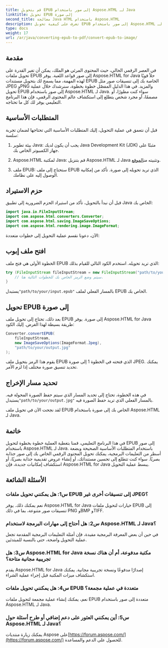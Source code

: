 ```yaml
---
title: قم بتحويل EPUB إلى صور باستخدام Aspose.HTML لـ Java
linktitle: تحويل EPUB إلى صورة
second_title: معالجة Java HTML باستخدام Aspose.HTML
description: تعرف على كيفية تحويل EPUB إلى صور باستخدام Aspose.HTML لـ Java. تحويل المحتوى الرقمي الخاص بك دون عناء. يتضمن دليل خطوة بخطوة.
type: docs
weight: 17
url: /ar/java/converting-epub-to-pdf/convert-epub-to-image/
---
```


## مقدمة

في العصر الرقمي الحالي، حيث المحتوى المرئي هو الملك، يمكن أن تغير القدرة على تحويل ملفات EPUB إلى صور قواعد اللعبة. يوفر Aspose.HTML for Java حلاً قويًا لهذه المهمة، مما يسمح لك بتحويل مستندات EPUB الخاصة بك إلى تنسيقات صور مثل JPEG وPNG والمزيد. في هذا الدليل المفصّل خطوة بخطوة، سنرشدك خلال عملية تحويل EPUB إلى صور باستخدام Aspose.HTML لـ Java. سواء كنت مطورًا، أو مصممًا، أو مجرد شخص يتطلع إلى استكشاف عالم المحتوى الرقمي، فإن هذا البرنامج التعليمي يوفر لك كل ما تحتاجه.

## المتطلبات الأساسية

قبل أن نتعمق في عملية التحويل، إليك المتطلبات الأساسية التي تحتاجها لضمان تجربة سلسة:

1. بيئة تطوير Java: يجب أن يكون لديك Java Development Kit (JDK) مثبتًا على جهاز الكمبيوتر الخاص بك.

2.  Aspose.HTML لمكتبة Java: قم بتنزيل Aspose.HTML لـ Java وتثبيته من[الموقع](https://releases.aspose.com/html/java/).

3. ملف EPUB: ستحتاج إلى ملف EPUB الذي تريد تحويله إلى صورة. تأكد من إمكانية الوصول إليه على نظامك.

## حزم الاستيراد

قبل أن نبدأ بالتحويل، تأكد من استيراد الحزم الضرورية إلى تطبيق Java الخاص بك:

```java
import java.io.FileInputStream;
import com.aspose.html.converters.Converter;
import com.aspose.html.saving.ImageSaveOptions;
import com.aspose.html.rendering.image.ImageFormat;
```

الآن، دعونا نقسم عملية التحويل إلى خطوات متعددة:

## افتح ملف إبوب

الخطوة الأولى هي فتح ملف EPUB الذي تريد تحويله. استخدم الكود التالي للقيام بذلك:

```java
try (FileInputStream fileInputStream = new FileInputStream("path/to/your/input.epub")) {
    // سيتم وضع الرمز الخاص بك للخطوات التالية هنا.
}
```

 يستبدل`"path/to/your/input.epub"` بالمسار الفعلي لملف EPUB الخاص بك.

## تحويل EPUB إلى صورة

بعد ذلك، تحتاج إلى تحويل ملف EPUB إلى صورة. يوفر Aspose.HTML for Java طريقة بسيطة لهذا الغرض. إليك الكود:

```java
Converter.convertEPUB(
    fileInputStream,
    new ImageSaveOptions(ImageFormat.Jpeg),
    "path/to/your/output.jpg"
);
```

يقوم هذا الرمز بتحويل ملف EPUB الذي فتحته في الخطوة 1 إلى صورة JPEG. يمكنك تحديد تنسيق صورة مختلف إذا لزم الأمر.

## تحديد مسار الإخراج

في هذه الخطوة، تحتاج إلى تحديد المسار الذي سيتم حفظ الصورة المحولة فيه. يستبدل`"path/to/your/output.jpg"` بالمسار الفعلي الذي تريد حفظ الصورة فيه.

لقد نجحت الآن في تحويل ملف EPUB الخاص بك إلى صورة باستخدام Aspose.HTML لـ Java.

## خاتمة

في هذا البرنامج التعليمي، قمنا بتغطية العملية خطوة بخطوة لتحويل EPUB إلى صور باستخدام Aspose.HTML لـ Java. باستخدام المتطلبات الأساسية الصحيحة وبضعة أسطر من التعليمات البرمجية، يمكنك تحويل المحتوى الرقمي الخاص بك إلى صور جذابة بصريًا. سواء كنت تتطلع إلى تحسين مستنداتك، أو إنشاء عروض تقديمية جذابة بصريًا، أو استكشاف إمكانيات جديدة، فإن Aspose.HTML for Java يبسط عملية التحويل.

## الأسئلة الشائعة

### س1: هل يمكنني تحويل ملفات EPUB إلى تنسيقات أخرى غير JPEG؟
نعم يمكنك ذلك. يوفر Aspose.HTML for Java خيارات لتحويل ملفات EPUB إلى تنسيقات صور متنوعة، بما في ذلك PNG وBMP وTIFF.

### س2: هل أحتاج إلى مهارات البرمجة لاستخدام Aspose.HTML لـ Java؟
في حين أن بعض المعرفة البرمجية مفيدة، فإن أمثلة التعليمات البرمجية المقدمة تجعل عملية التحويل واضحة، حتى بالنسبة للمبتدئين.

### س3: هل Aspose.HTML for Java مكتبة مدفوعة، أم أن هناك نسخة تجريبية مجانية متاحة؟
يقدم Aspose.HTML for Java إصدارًا مدفوعًا ونسخة تجريبية مجانية. يمكنك استكشاف ميزات المكتبة قبل إجراء عملية الشراء.

### س4: هل يمكنني تحويل ملفات EPUB متعددة في عملية مجمعة؟
نعم، يمكنك إنشاء عملية مجمعة لتحويل ملفات EPUB متعددة إلى صور باستخدام Aspose.HTML لـ Java.

### س5: أين يمكنني العثور على دعم إضافي أو طرح أسئلة حول Aspose.HTML لـ Java؟
 يمكنك زيارة منتديات Aspose على[https://forum.aspose.com/](https://forum.aspose.com/) للحصول على الدعم والمساعدة.